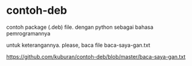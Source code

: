 # contoh-deb
contoh package (.deb) file. dengan python sebagai bahasa pemrogramannya

untuk keterangannya. please, baca file baca-saya-gan.txt


https://github.com/kuburan/contoh-deb/blob/master/baca-saya-gan.txt
